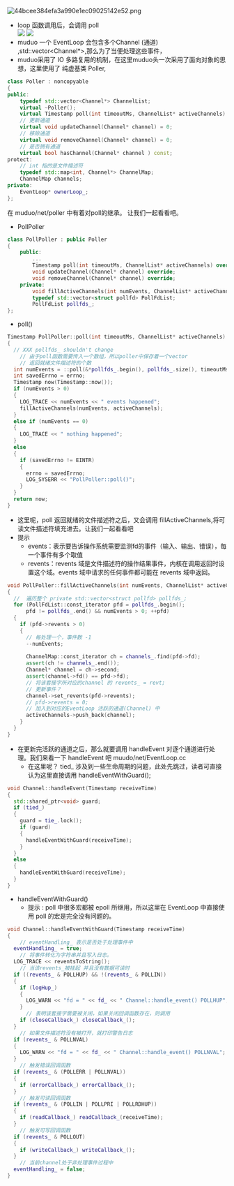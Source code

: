 ![44bcee384efa3a990e1ec09025142e52.png](../_resources/44bcee384efa3a990e1ec09025142e52.png)
- loop 函数调用后，会调用 poll  
![](https://raw.githubusercontent.com/fansehep/img_HMStrange/master/2021-12-18%2021-23-20%20%E7%9A%84%E5%B1%8F%E5%B9%95%E6%88%AA%E5%9B%BE.png)
![](https://raw.githubusercontent.com/fansehep/img_HMStrange/master/2021-12-18%2022-02-21%20%E7%9A%84%E5%B1%8F%E5%B9%95%E6%88%AA%E5%9B%BE.png)
- muduo 一个 EventLoop 会包含多个Channel (通道) ,std::vector<Channel*>,那么为了当便处理这些事件，
- muduo采用了 IO 多路复用的机制，在这里muduo头一次采用了面向对象的思想，这里使用了 纯虚基类 Poller,
```c++
class Poller : noncopyable
{
public:
	typedef std::vector<Channel*> ChannelList;
	virtual ~Poller();
	virtual Timestamp poll(int timeoutMs, ChannelList* activeChannels) = 0;
	// 更新通道
	virtual void updateChannel(Channel* channel) = 0;
	// 移除通道
	virtual void removeChannel(Channel* channel) = 0;
	// 是否拥有通道
	virtual bool hasChannel(Channel* channel ) const;
protect:
	// int 指的是文件描述符
	typedef std::map<int, Channel*> ChannelMap;
	ChannelMap channels;
private:
	EventLoop* ownerLoop_;
};
```
在 muduo/net/poller 中有着对poll的继承。
让我们一起看看吧。
- PollPoller
```c++
class PollPoller : public Poller
{
	public:
		...
		Timestamp poll(int timeoutMs, ChannelList* activeChannels) override;
		void updateChannel(Channel* channel) override;
		void removeChannel(Channel* channel) override;
 	private:
		void fillActiveChannels(int numEvents, ChannelList* activeChannels) const;
		typedef std::vector<struct pollfd> PollFdList;
		PollFdList pollfds_;
};
```
- poll()
```c++
Timestamp PollPoller::poll(int timeoutMs, ChannelList* activeChannels)
{
  // XXX pollfds_ shouldn't change
	// 由于poll函数需要传入一个数组，所以poller中保存着一个vector
	// 返回就绪文件描述符的个数
  int numEvents = ::poll(&*pollfds_.begin(), pollfds_.size(), timeoutMs);
  int savedErrno = errno;
  Timestamp now(Timestamp::now());
  if (numEvents > 0)
  {
    LOG_TRACE << numEvents << " events happened";
    fillActiveChannels(numEvents, activeChannels);
  }
  else if (numEvents == 0)
  {
    LOG_TRACE << " nothing happened";
  }
  else
  {
    if (savedErrno != EINTR)
    {
      errno = savedErrno;
      LOG_SYSERR << "PollPoller::poll()";
    }
  }
  return now;
}
```
- 这里呢，poll 返回就绪的文件描述符之后，又会调用 fillActiveChannels,将可读文件描述符填充进去。让我们一起看看吧
- 提示
	- events：表示要告诉操作系统需要监测fd的事件（输入、输出、错误），每一个事件有多个取值
	- revents：revents 域是文件描述符的操作结果事件，内核在调用返回时设置这个域。events 域中请求的任何事件都可能在 revents 域中返回。
```c++
void PollPoller::fillActiveChannels(int numEvents, ChannelList* activeChannels) const
{
  //  遍历整个 private std::vector<struct pollfd> pollfds_;
  for (PollFdList::const_iterator pfd = pollfds_.begin();
      pfd != pollfds_.end() && numEvents > 0; ++pfd)
  {
    if (pfd->revents > 0)
    {
      // 每处理一个，事件数 -1
      --numEvents;
			
      ChannelMap::const_iterator ch = channels_.find(pfd->fd);
      assert(ch != channels_.end());
      Channel* channel = ch->second;
      assert(channel->fd() == pfd->fd);
      // 将该套接字所对应的channel 的 revents_ = revt;
      // 更新事件？
      channel->set_revents(pfd->revents);
      // pfd->revents = 0;
      // 加入到对应的EventLoop 活跃的通道(Channel) 中
      activeChannels->push_back(channel);
    }
  }
}
```
- 在更新完活跃的通道之后，那么就要调用 handleEvent 对逐个通道进行处理。我们来看一下 handleEvent 吧 muudo/net/EventLoop.cc
	- 在这里呢？ tied_ 涉及到一些生命周期的问题，此处先跳过，读者可直接认为这里直接调用 handleEventWithGuard();
```c++
void Channel::handleEvent(Timestamp receiveTime)
{
  std::shared_ptr<void> guard;
  if (tied_)
  {
    guard = tie_.lock();
    if (guard)
    {
      handleEventWithGuard(receiveTime);
    }
  }
  else
  {
    handleEventWithGuard(receiveTime);
  }
}
```
- handleEventWithGuard()
	- 提示 : poll 中很多宏都被 epoll 所继用，所以这里在 EventLoop 中直接使用 poll 的宏是完全没有问题的。
```c++
void Channel::handleEventWithGuard(Timestamp receiveTime)
{
	// eventHandling_ 表示是否处于处理事件中
  eventHandling_ = true;
	// 将事件转化为字符串并且写入日志。
  LOG_TRACE << reventsToString();
	// 当该revents_被挂起 并且没有数据可读时
  if ((revents_ & POLLHUP) && !(revents_ & POLLIN))
  {
    if (logHup_)
    {
      LOG_WARN << "fd = " << fd_ << " Channel::handle_event() POLLHUP";
    }
	  // 表明该套接字需要被关闭，如果关闭回调函数存在，则调用
    if (closeCallback_) closeCallback_();
  }
	// 如果文件描述符没有被打开，就打印警告日志
  if (revents_ & POLLNVAL)
  {
    LOG_WARN << "fd = " << fd_ << " Channel::handle_event() POLLNVAL";
  }
	// 触发错误回调函数
  if (revents_ & (POLLERR | POLLNVAL))
  {
    if (errorCallback_) errorCallback_();
  }
	// 触发可读回调函数
  if (revents_ & (POLLIN | POLLPRI | POLLRDHUP))
  {
    if (readCallback_) readCallback_(receiveTime);
  }
	// 触发可写回调函数
  if (revents_ & POLLOUT)
  {
    if (writeCallback_) writeCallback_();
  }
	// 当前channel处于非处理事件过程中
  eventHandling_ = false;
}
```